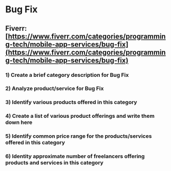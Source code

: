# Bug Fix
## Fiverr: [https://www.fiverr.com/categories/programming-tech/mobile-app-services/bug-fix](https://www.fiverr.com/categories/programming-tech/mobile-app-services/bug-fix)
### 1) Create a brief category description for Bug Fix
### 2) Analyze product/service for Bug Fix
### 3) Identify various products offered in this category
### 4) Create a list of various product offerings and write them down here
### 5) Identify common price range for the products/services offered in this category
### 6) Identity approximate number of freelancers offering products and services in this category
